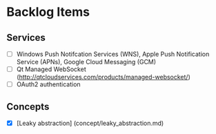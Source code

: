 Backlog Items
=============

Services
--------
- [ ] Windows Push Notifcation Services (WNS), Apple Push Notification Service (APNs), Google Cloud Messaging (GCM)
- [ ] Qt Managed WebSocket (http://qtcloudservices.com/products/managed-websocket/)
- [ ] OAuth2 authentication

Concepts
--------
- [x] [Leaky abstraction] (concept/leaky_abstraction.md)
